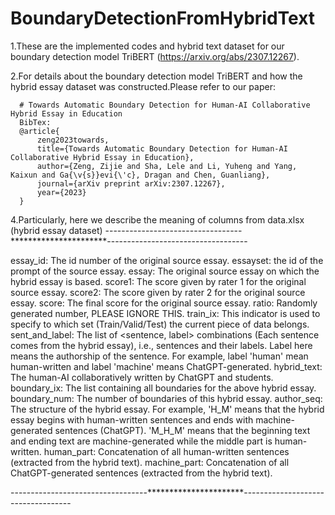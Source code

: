 # BoundaryDetectionFromHybridText

1.These are the implemented codes and hybrid text dataset for our boundary detection model TriBERT (https://arxiv.org/abs/2307.12267).

2.For details about the boundary detection model TriBERT and how the hybrid essay dataset was constructed.Please refer to our paper:

      # Towards Automatic Boundary Detection for Human-AI Collaborative Hybrid Essay in Education
      BibTex:
      @article{
          zeng2023towards,
          title={Towards Automatic Boundary Detection for Human-AI Collaborative Hybrid Essay in Education},
          author={Zeng, Zijie and Sha, Lele and Li, Yuheng and Yang, Kaixun and Ga{\v{s}}evi{\'c}, Dragan and Chen, Guanliang},
          journal={arXiv preprint arXiv:2307.12267},
          year={2023}
      }
      
4.Particularly, here we describe the meaning of columns from data.xlsx (hybrid essay dataset)
----------------------------------**********************-----------------------------------

essay_id: The id number of the original source essay.
essayset: the id of the prompt of the source essay.
essay: The original source essay on which the hybrid essay is based.
score1:	The score given by rater 1 for the original source essay.
score2: The score given by rater 2 for the original source essay.
score: The final score for the original source essay.
ratio: Randomly generated number, PLEASE IGNORE THIS.
train_ix: This indicator is used to specify to which set (Train/Valid/Test) the current piece of data belongs.
sent_and_label: The list of <sentence, label> combinations (Each sentence comes from the hybrid essay), i.e., sentences and their labels.  Label here means the authorship of the sentence. For example, label 'human' mean human-written and label 'machine' means ChatGPT-generated.
hybrid_text: The human-AI collaboratively written by ChatGPT and students.
boundary_ix: The list containing all boundaries for the above hybrid essay.
boundary_num: The number of boundaries of this hybrid essay.
author_seq: The structure of the hybrid essay. For example, 'H_M' means that the hybrid essay begins with human-written sentences and ends with machine-generated sentences (ChatGPT). 'M_H_M' means that the beginning text and ending text are machine-generated while the middle part is human-written.
human_part: Concatenation of all human-written sentences (extracted from the hybrid text).
machine_part: Concatenation of all ChatGPT-generated sentences (extracted from the hybrid text).

----------------------------------**********************-----------------------------------
